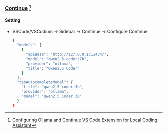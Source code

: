 ### [Continue](https://github.com/continuedev/continue) [^1]

#### Setting

- VSCode/VSCodium → Sidebar → Continue → Configure Continue:
  ```sh
  {
    "models": [
      {
        "apiBase": "http://127.0.0.1:11434/",
        "model": "qwen2.5-coder:7b",
        "provider": "ollama",
        "title": "Qwen2.5 Coder"
      }
    ],
    "tabAutocompleteModel": {
      "title": "qwen2.5-coder:3b",
      "provider": "ollama",
      "model": "Qwen2.5 Coder 3B"
    }
  }
  ```

[^1]: [Configuring Ollama and Continue VS Code Extension for Local Coding Assistant](https://dev.to/manjushsh/configuring-ollama-and-continue-vs-code-extension-for-local-coding-assistant-48li)